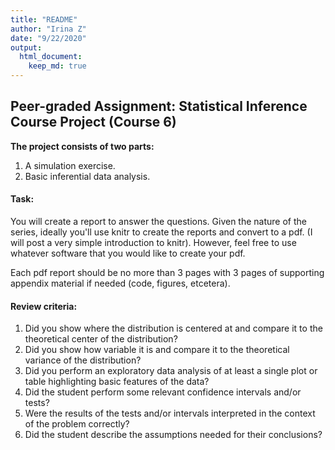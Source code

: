 ```yaml
---
title: "README"
author: "Irina Z"
date: "9/22/2020"
output: 
  html_document:
    keep_md: true
---
```




## Peer-graded Assignment: Statistical Inference Course Project (Course 6)
  

**The project consists of two parts:**  
1. A simulation exercise.  
2. Basic inferential data analysis.  
  

#### Task:
  
You will create a report to answer the questions. Given the nature of the series, ideally you'll use knitr to create the reports and convert to a pdf. (I will post a very simple introduction to knitr). However, feel free to use whatever software that you would like to create your pdf.
  
Each pdf report should be no more than 3 pages with 3 pages of supporting appendix material if needed (code, figures, etcetera).


#### Review criteria:  
  
1. Did you show where the distribution is centered at and compare it to the theoretical center of the distribution?
2. Did you show how variable it is and compare it to the theoretical variance of the distribution?
3. Did you perform an exploratory data analysis of at least a single plot or table highlighting basic features of the data?
4. Did the student perform some relevant confidence intervals and/or tests?
5. Were the results of the tests and/or intervals interpreted in the context of the problem correctly?
6. Did the student describe the assumptions needed for their conclusions?
